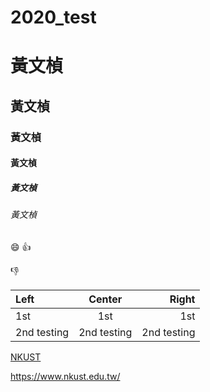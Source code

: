 # 2020_test

# 黃文楨
## 黃文楨
### 黃文楨
#### 黃文楨
##### 黃文楨
###### 黃文楨

:smile:
:+1:

:-1:

|Left | Center | Right |
|:----|:------:|-------:|
|1st  | 1st    | 1st  |
|2nd testing |2nd testing|2nd testing|

[NKUST](https://www.nkust.edu.tw/)

<https://www.nkust.edu.tw/>
